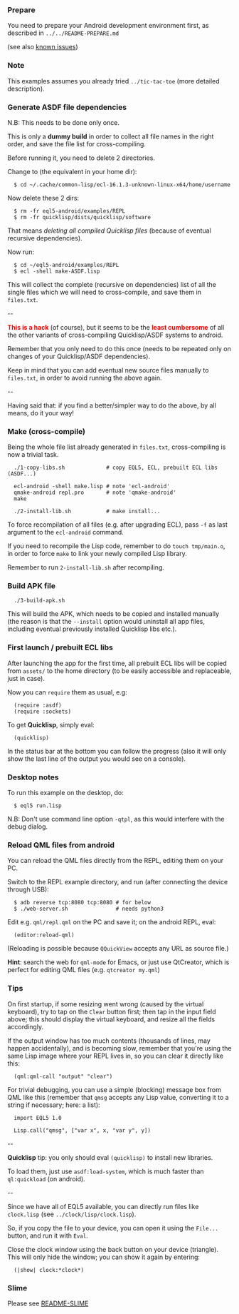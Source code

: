 
### Prepare

You need to prepare your Android development environment first, as described
in `../../README-PREPARE.md`

(see also [known issues](http://wiki.qt.io/Qt_for_Android_known_issues))



### Note

This examples assumes you already tried `../tic-tac-toe` (more detailed
description).



### Generate ASDF file dependencies

N.B: This needs to be done only once.

This is only a **dummy build** in order to collect all file names in the
right order, and save the file list for cross-compiling.

Before running it, you need to delete 2 directories.

Change to (the equivalent in your home dir):

```
  $ cd ~/.cache/common-lisp/ecl-16.1.3-unknown-linux-x64/home/username
```

Now delete these 2 dirs:

```
  $ rm -fr eql5-android/examples/REPL
  $ rm -fr quicklisp/dists/quicklisp/software
```

That means *deleting all compiled Quicklisp files* (because of eventual
recursive dependencies).

Now run:

```
  $ cd ~/eql5-android/examples/REPL
  $ ecl -shell make-ASDF.lisp
```

This will collect the complete (recursive on dependencies) list of all the
single files which we will need to cross-compile, and save them in `files.txt`.

--

<span style='color: red'><b>This is a hack</b></span> (of course), but it
seems to be the <span style='color: red'><b>least cumbersome</b></span> of
all the other variants of cross-compiling Quicklisp/ASDF systems to android.

Remember that you only need to do this once (needs to be repeated only
on changes of your Quicklisp/ASDF dependencies).

Keep in mind that you can add eventual new source files manually to
`files.txt`, in order to avoid running the above again.

--

Having said that: if you find a better/simpler way to do the above, by all
means, do it your way!



### Make (cross-compile)

Being the whole file list already generated in `files.txt`, cross-compiling is
now a trivial task.

```
  ./1-copy-libs.sh             # copy EQL5, ECL, prebuilt ECL libs (ASDF...)

  ecl-android -shell make.lisp # note 'ecl-android'
  qmake-android repl.pro       # note 'qmake-android'
  make

  ./2-install-lib.sh           # make install...
```

To force recompilation of all files (e.g. after upgrading ECL), pass `-f`
as last argument to the `ecl-android` command.

If you need to recompile the Lisp code, remember to do `touch tmp/main.o`,
in order to force `make` to link your newly compiled Lisp library.

Remember to run `2-install-lib.sh` after recompiling.



### Build APK file

```
  ./3-build-apk.sh
```

This will build the APK, which needs to be copied and installed manually
(the reason is that the `--install` option would uninstall all app files,
including eventual previously installed Quicklisp libs etc.).



### First launch / prebuilt ECL libs

After launching the app for the first time, all prebuilt ECL libs will be
copied from `assets/` to the home directory (to be easily accessible and
replaceable, just in case).

Now you can `require` them as usual, e.g:

```
  (require :asdf)
  (require :sockets)
```

To get **Quicklisp**, simply eval:

```
  (quicklisp)
```

In the status bar at the bottom you can follow the progress (also it will
only show the last line of the output you would see on a console).



### Desktop notes

To run this example on the desktop, do:

```
  $ eql5 run.lisp
```

N.B: Don't use command line option `-qtpl`, as this would interfere with the
debug dialog.



### Reload QML files from android

You can reload the QML files directly from the REPL, editing them on your PC.

Switch to the REPL example directory, and run (after connecting the device
through USB):

```
  $ adb reverse tcp:8080 tcp:8080 # for below
  $ ./web-server.sh               # needs python3
```

Edit e.g. `qml/repl.qml` on the PC and save it; on the android REPL, eval:

```
  (editor:reload-qml)
```

(Reloading is possible because `QQuickView` accepts any URL as source file.)

**Hint**: search the web for `qml-mode` for Emacs, or just use QtCreator,
which is perfect for editing QML files (e.g. `qtcreator my.qml`)



### Tips

On first startup, if some resizing went wrong (caused by the virtual keyboard),
try to tap on the `Clear` button first; then tap in the input field above; this
should display the virtual keyboard, and resize all the fields accordingly.

If the output window has too much contents (thousands of lines, may happen
accidentally), and is becoming slow, remember that you're using the same Lisp
image where your REPL lives in, so you can clear it directly like this:

```
  (qml:qml-call "output" "clear")
```

For trivial debugging, you can use a simple (blocking) message box from QML
like this (remember that `qmsg` accepts any Lisp value, converting it to a
string if necessary; here: a list):

```
  import EQL5 1.0

  Lisp.call("qmsg", ["var x", x, "var y", y])
```

--

**Quicklisp** tip: you only should eval `(quicklisp)` to install new libraries.

To load them, just use `asdf:load-system`, which is much faster than
`ql:quickload` (on android).

--

Since we have all of EQL5 available, you can directly run files like
`clock.lisp` (see `../clock/lisp/clock.lisp`).

So, if you copy the file to your device, you can open it using the `File...`
button, and run it with `Eval`.

Close the clock window using the back button on your device (triangle). This
will only hide the window; you can show it again by entering:

```
  (|show| clock:*clock*)
```



### Slime

Please see [README-SLIME](README-2-SLIME.md)
